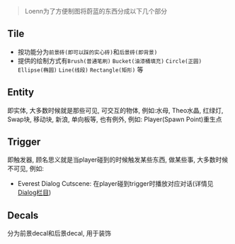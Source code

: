 > Loenn为了方便制图将蔚蓝的东西分成以下几个部分

## Tile

* 按功能分为`前景砖(即可以踩的实心砖)`和`后景砖(即背景)`
* 提供的绘制方式有`Brush(普通笔刷)` `Bucket(油漆桶填充)` `Circle(正圆)` `Ellipse(椭圆)` `Line(线段)` `Rectangle(矩形)` 等

## Entity

即实体, 大多数时候就是那些可见, 可交互的物体, 例如:水母, Theo水晶, 红绿灯, Swap块, 移动块, 新浪, 单向板等, 也有例外, 例如: Player(Spawn Point)重生点

## Trigger

即触发器, 顾名思义就是当player碰到的时候触发某些东西, 做某些事, 大多数时候不可见, 例如:

* Everest Dialog Cutscene: 在player碰到trigger时播放对应对话(详情见[Dialog栏目](../dialog.md))

## Decals

分为前景decal和后景decal, 用于装饰